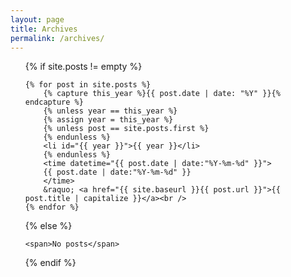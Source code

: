 ```yaml
---
layout: page
title: Archives
permalink: /archives/
---
```


<ul class="tags-box">

{% if site.posts != empty %}

    {% for post in site.posts %}
        {% capture this_year %}{{ post.date | date: "%Y" }}{% endcapture %}
        {% unless year == this_year %}
        {% assign year = this_year %}
        {% unless post == site.posts.first %}
        {% endunless %}
        <li id="{{ year }}">{{ year }}</li>
        {% endunless %}
        <time datetime="{{ post.date | date:"%Y-%m-%d" }}">
        {{ post.date | date:"%Y-%m-%d" }}
        </time>
        &raquo; <a href="{{ site.baseurl }}{{ post.url }}">{{ post.title | capitalize }}</a><br />
    {% endfor %}

{% else %}

    <span>No posts</span>

{% endif %}

</ul>

